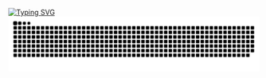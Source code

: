 [![Typing SVG](https://readme-typing-svg.demolab.com?font=Fira+Code&size=13&pause=1000&color=DD0C19&background=747AFF00&width=435&lines=effort+can+be+addictive%2C+especially+when+it's+rewarding)](https://hougen.fun)
<picture>
  <source media="(prefers-color-scheme: dark)" srcset="https://raw.githubusercontent.com/HlkL/HlkL/output/github-contribution-grid-snake-dark.svg">
  <source media="(prefers-color-scheme: light)" srcset="https://raw.githubusercontent.com/HlkL/HlkL/output/github-contribution-grid-snake.svg">
  <img alt="github contribution grid snake animation" src="https://raw.githubusercontent.com/HlkL/HlkL/output/github-contribution-grid-snake.svg">
</picture>
